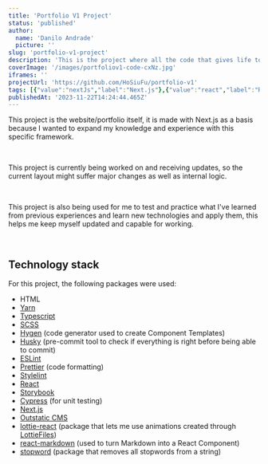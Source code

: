 ```yaml
---
title: 'Portfolio V1 Project'
status: 'published'
author:
  name: 'Danilo Andrade'
  picture: ''
slug: 'portfolio-v1-project'
description: 'This is the project where all the code that gives life to this website/portfolio is stored. It uses Next.js as a basis.'
coverImage: '/images/portfoliov1-code-cxNz.jpg'
iframes: ''
projectUrl: 'https://github.com/HoSiuFu/portfolio-v1'
tags: [{"value":"nextJs","label":"Next.js"},{"value":"react","label":"React"},{"value":"scss","label":"SCSS"},{"value":"typescript","label":"Typescript"},{"label":"LottieFiles","value":"lottieFiles"},{"label":"Outstatic CMS","value":"outstaticCms"},{"label":"Markdown","value":"markdown"},{"value":"html","label":"HTML"},{"value":"webDevelopment","label":"Web Development"},{"value":"frontendDevelopment","label":"Frontend Development"},{"label":"Vercel","value":"vercel"},{"value":"wip (workInProgress)","label":"WIP (Work in progress)"},{"label":"Cypress","value":"cypress"},{"label":"ESLint","value":"esLint"},{"label":"Prettier","value":"prettier"},{"label":"Stylelint","value":"stylelint"}]
publishedAt: '2023-11-22T14:24:44.465Z'
---
```


This project is the website/portfolio itself, it is made with Next.js as a basis because I wanted to expand my knowledge and experience with this specific framework.

&nbsp;

This project is currently being worked on and receiving updates, so the current layout might suffer major changes as well as internal logic.

 &nbsp;

This project is also being used for me to test and practice what I've learned from previous experiences and learn new technologies and apply them, this helps me keep myself updated and capable for working.

&nbsp;

## Technology stack

For this project, the following packages were used:

- HTML
- [Yarn](https://yarnpkg.com/)
- [Typescript](https://www.typescriptlang.org/)
- [SCSS](https://sass-lang.com/)
- [Hygen](https://www.hygen.io/) (code generator used to create Component Templates)
- [Husky](https://typicode.github.io/husky/) (pre-commit tool to check if everything is right before being able to commit)
- [ESLint](https://eslint.org/)
- [Prettier](https://prettier.io/) (code formatting)
- [Stylelint](https://stylelint.io/)
- [React](https://react.dev/)
- [Storybook](https://storybook.js.org/)
- [Cypress](https://www.cypress.io/) (for unit testing)
- [Next.js](https://nextjs.org/)
- [Outstatic CMS](https://outstatic.com/)
- [lottie-react](https://github.com/Gamote/lottie-react) (package that lets me use animations created through [LottieFiles](https://lottiefiles.com/))
- [react-markdown](https://github.com/remarkjs/react-markdown) (used to turn Markdown into a React Component)
- [stopword](https://github.com/fergiemcdowall/stopword) (package that removes all stopwords from a string)